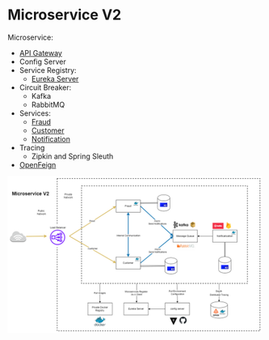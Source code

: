# Microservice V2

Microservice:
- [API Gateway](/api-gateway/README.md)
- Config Server
- Service Registry:
    - [Eureka Server](/eureka-server/README.md)
- Circuit Breaker:
    - Kafka
    - RabbitMQ
- Services:
    - [Fraud](/service-fraud/README.md)
    - [Customer](/service-customer/README.md)
    - [Notification](/service-notification/README.md)
- Tracing
    - Zipkin and Spring Sleuth
- [OpenFeign](/clients/README.md)

![Microservice V2](/files/MicroserviceV2.png)